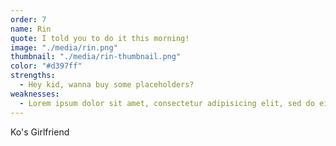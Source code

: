 ```yaml
---
order: 7
name: Rin
quote: I told you to do it this morning!
image: "./media/rin.png"
thumbnail: "./media/rin-thumbnail.png"
color: "#d397ff"
strengths:
  - Hey kid, wanna buy some placeholders?
weaknesses:
  - Lorem ipsum dolor sit amet, consectetur adipisicing elit, sed do eiusmod tempor incididunt ut labore et dolore magna aliqua.
---
```


Ko's Girlfriend
